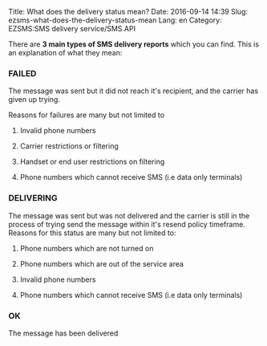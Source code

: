 Title: What does the delivery status mean?
Date: 2016-09-14 14:39
Slug: ezsms-what-does-the-delivery-status-mean
Lang: en
Category: EZSMS:SMS delivery service/SMS API

There are **3 main types of SMS delivery reports** which you can find. This is an explanation of what they mean:

### FAILED

The message was sent but it did not reach it's recipient, and the carrier has given up trying.

Reasons for failures are many but not limited to 

1. Invalid phone numbers

2. Carrier restrictions or filtering

3. Handset or end user restrictions on filtering

4. Phone numbers which cannot receive SMS (i.e data only terminals)

### DELIVERING

The message was sent but was not delivered and the carrier is still in the process of trying send the message within it's resend policy timeframe. Reasons for this status are many but not limited to:

1. Phone numbers which are not turned on

2. Phone numbers which are out of the service area

3. Invalid phone numbers

4. Phone numbers which cannot receive SMS (i.e data only terminals)

### OK

The message has been delivered